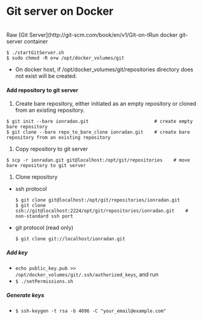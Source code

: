# Git server on Docker
</br>
Raw [Git Server](http://git-scm.com/book/en/v1/Git-on-t<e-Server-Getting-Git-on-a-Server) (ssh & git protocols)

#### Run docker git-server container
  ```
  $ ./startGitServer.sh
  $ sudo chmod -R o+w /opt/docker_volumes/git
  ```
  * On docker host, if /opt/docker_volumes/git/repositories directory does not exist will be created.

#### Add repository to git server
1. Create bare repository, either initiated as an empty repository or cloned from an existing repository.

  ```
  $ git init --bare ionradan.git                        # create empty bare repository
  $ git clone --bare repo_to_bare_clone ionradan.git    # create bare repository from an existing repository
  ```
1. Copy repository to git server

  ```
  $ scp -r ionradan.git git@localhost:/opt/git/repositories    # move bare repository to git server
  ```
1. Clone repository

 * ssh protocol

    ```
    $ git clone git@localhost:/opt/git/repositories/ionradan.git
    $ git clone ssh://git@localhost:2224/opt/git/repositories/ionradan.git    # non-standard ssh port
    ```

 * git protocol (read only)

    ```
    $ git clone git://localhost/ionradan.git
    ```

##### Add key
 * `echo public_key.pub >> /opt/docker_volumes/git/.ssh/authorized_keys`, and run
 * `$ ./setPermissions.sh`

##### Generate keys
  * `$ ssh-keygen -t rsa -b 4096 -C "your_email@example.com"`

